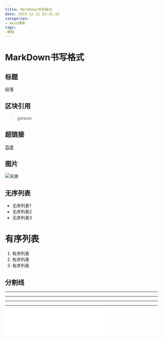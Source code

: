 ```yaml
---
title: MarkDown书写格式
date: 2019-12-21 15:41:15
categories: 
- Hexo博客
tags: 
-模板
---
```

# MarkDown书写格式 
<!-- more -->
## 标题 
 
段落 
## 区块引用
>geiwon
## 超链接
[百度](www.baidu.com) 
## 图片
![风景](https://f10.baidu.com/it/u=2465775762,1509670197&fm=72)

## 无序列表
* 无序列表1
* 无序列表2
* 无序列表3

# 有序列表 
1. 有序列表
2. 有序列表
3. 有序列表

## 分割线
-------
---
----
***
<iframe frameborder="no" border="0" marginwidth="0" marginheight="0" width=330 height=86 src="//music.163.com/outchain/player?type=2&id=1375944176&auto=0&height=66"></iframe>